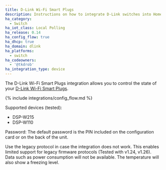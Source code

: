 ```yaml
---
title: D-Link Wi-Fi Smart Plugs
description: Instructions on how to integrate D-Link switches into Home Assistant.
ha_category:
  - Switch
ha_iot_class: Local Polling
ha_release: 0.14
ha_config_flow: true
ha_dhcp: true
ha_domain: dlink
ha_platforms:
  - switch
ha_codeowners:
  - '@tkdrob'
ha_integration_type: device
---
```


The D-Link Wi-Fi Smart Plugs integration allows you to control the state of your [D-Link Wi-Fi Smart Plugs](https://us.dlink.com/en/consumer/smart-home).

{% include integrations/config_flow.md %}

Supported devices (tested):

- DSP-W215
- DSP-W110

Password: The default password is the PIN included on the configuration card or on the back of the unit.

Use the legacy protocol in case the integration does not work. This enables limited support for legacy firmware protocols (Tested with v1.24, v1.26). Data such as power consumption will not be available. The temperature will also show a freezing level.
